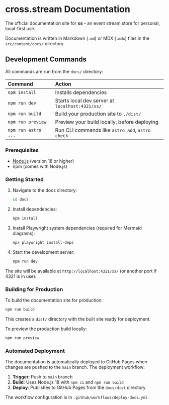 # cross.stream Documentation

The official documentation site for **xs** - an event stream store for personal, local-first use.

Documentation is written in Markdown (`.md`) or MDX (`.mdx`) files in the `src/content/docs/` directory.

## Development Commands

All commands are run from the `docs/` directory:

| Command             | Action                                           |
| :------------------ | :----------------------------------------------- |
| `npm install`       | Installs dependencies                            |
| `npm run dev`       | Starts local dev server at `localhost:4321/xs/`  |
| `npm run build`     | Build your production site to `./dist/`          |
| `npm run preview`   | Preview your build locally, before deploying     |
| `npm run astro ...` | Run CLI commands like `astro add`, `astro check` |

### Prerequisites

- [Node.js](https://nodejs.org/) (version 18 or higher)
- npm (comes with Node.js)

### Getting Started

1. Navigate to the docs directory:
   ```bash
   cd docs
   ```

2. Install dependencies:
   ```bash
   npm install
   ```

3. Install Playwright system dependencies (required for Mermaid diagrams):
   ```bash
   npx playwright install-deps
   ```

4. Start the development server:
   ```bash
   npm run dev
   ```

The site will be available at `http://localhost:4321/xs/` (or another port if
4321 is in use).

### Building for Production

To build the documentation site for production:

```bash
npm run build
```

This creates a `dist/` directory with the built site ready for deployment.

To preview the production build locally:

```bash
npm run preview
```

### Automated Deployment

The documentation is automatically deployed to GitHub Pages when changes are
pushed to the `main` branch. The deployment workflow:

1. **Trigger**: Push to `main` branch
2. **Build**: Uses Node.js 18 with `npm ci` and `npm run build`
3. **Deploy**: Publishes to GitHub Pages from the `docs/dist` directory

The workflow configuration is in `.github/workflows/deploy-docs.yml`.

